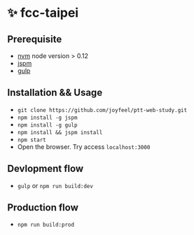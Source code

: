# :sparkles: fcc-taipei

## Prerequisite
* [nvm](https://github.com/creationix/nvm) node version > 0.12
* [jspm](https://github.com/jspm/jspm-cli)
* [gulp](https://github.com/gulpjs/gulp)

## Installation && Usage

- `git clone https://github.com/joyfeel/ptt-web-study.git`
- `npm install -g jspm`
- `npm install -g gulp`
- `npm install && jspm install`
- `npm start`
- Open the browser. Try access `localhost:3000`

## Devlopment flow

- `gulp` or `npm run build:dev`

## Production flow

- `npm run build:prod`